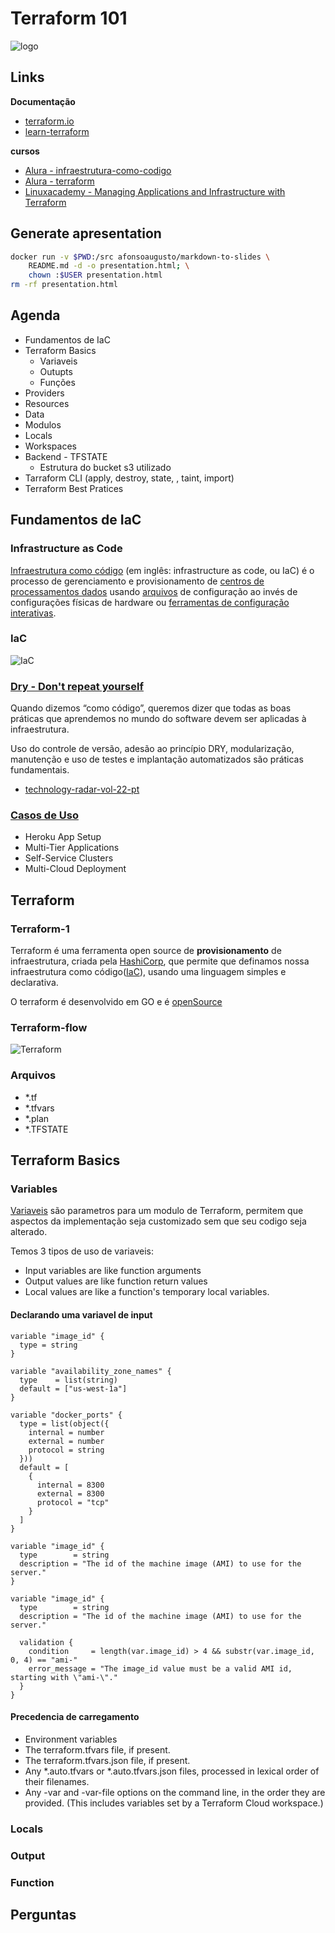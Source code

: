 # Terraform 101 

![logo](img/logo-2.png)

## Links

**Documentação**

* [terraform.io](https://www.terraform.io/)
* [learn-terraform](https://learn.hashicorp.com/terraform)

**cursos**

* [Alura - infraestrutura-como-codigo](https://cursos.alura.com.br/category/infraestrutura#infraestrutura-como-codigo)
* [Alura - terraform](https://cursos.alura.com.br/course/terraform)
* [Linuxacademy - Managing Applications and Infrastructure with Terraform](https://linuxacademy.com/cp/modules/view/id/175)

## Generate apresentation

```sh
docker run -v $PWD:/src afonsoaugusto/markdown-to-slides \
    README.md -d -o presentation.html; \
    chown :$USER presentation.html
rm -rf presentation.html
```

## Agenda

* Fundamentos de IaC
* Terraform Basics
  * Variaveis
  * Outupts
  * Funções
* Providers
* Resources
* Data
* Modulos
* Locals
* Workspaces
* Backend - TFSTATE
  * Estrutura do bucket s3 utilizado
* Tarraform CLI (apply, destroy, state, , taint, import)
* Terraform Best Pratices

## Fundamentos de IaC

### Infrastructure as Code

[Infraestrutura como código](https://pt.wikipedia.org/wiki/Infraestrutura_como_C%C3%B3digo) (em inglês: infrastructure as code, ou IaC) é o processo de gerenciamento e provisionamento de [centros de processamentos dados](https://pt.wikipedia.org/wiki/Centro_de_processamento_de_dados) usando [arquivos](https://pt.wikipedia.org/wiki/Arquivo_de_computador) de configuração ao invés de configurações físicas de hardware ou [ferramentas de configuração interativas](https://pt.wikipedia.org/wiki/Interface_gr%C3%A1fica_do_utilizador).

### IaC

![IaC](img/IaC.png)

### [Dry - Don't repeat yourself](https://en.wikipedia.org/wiki/Don%27t_repeat_yourself)

Quando dizemos “como código”, queremos dizer que todas as boas práticas que aprendemos no mundo do software devem ser aplicadas à infraestrutura.

Uso do controle de versão, adesão ao princípio DRY, modularização, manutenção e uso de testes e implantação automatizados são práticas fundamentais.

* [technology-radar-vol-22-pt](https://assets.thoughtworks.com/assets/technology-radar-vol-22-pt.pdf)

### [Casos de Uso](https://www.terraform.io/intro/use-cases.html)

* Heroku App Setup
* Multi-Tier Applications
* Self-Service Clusters
* Multi-Cloud Deployment

## Terraform

### Terraform-1

Terraform é uma ferramenta open source de **provisionamento** de infraestrutura, criada pela [HashiCorp](https://www.hashicorp.com/), que permite que definamos nossa infraestrutura como código([IaC](https://en.wikipedia.org/wiki/Infrastructure_as_Code)), usando uma linguagem simples e declarativa.

O terraform é desenvolvido em GO e é [openSource](https://github.com/hashicorp/terraform/blob/master/LICENSE)

### Terraform-flow

![Terraform](img/terraform-flow.png)

### Arquivos

* *.tf
* *.tfvars
* *.plan
* *.TFSTATE

## Terraform Basics

### Variables

[Variaveis](https://www.terraform.io/docs/configuration/variables.html) são parametros para um modulo de Terraform, permitem que aspectos da implementação seja customizado sem que seu codigo seja alterado.

Temos 3 tipos de uso de variaveis:
* Input variables are like function arguments
* Output values are like function return values
* Local values are like a function's temporary local variables. 

#### Declarando uma variavel de input

```hcl
variable "image_id" {
  type = string
}
```
```hcl
variable "availability_zone_names" {
  type    = list(string)
  default = ["us-west-1a"]
}
```
```hcl
variable "docker_ports" {
  type = list(object({
    internal = number
    external = number
    protocol = string
  }))
  default = [
    {
      internal = 8300
      external = 8300
      protocol = "tcp"
    }
  ]
}
```
```hcl
variable "image_id" {
  type        = string
  description = "The id of the machine image (AMI) to use for the server."
}
```
```hcl
variable "image_id" {
  type        = string
  description = "The id of the machine image (AMI) to use for the server."

  validation {
    condition     = length(var.image_id) > 4 && substr(var.image_id, 0, 4) == "ami-"
    error_message = "The image_id value must be a valid AMI id, starting with \"ami-\"."
  }
}
```

#### Precedencia de carregamento

* Environment variables
* The terraform.tfvars file, if present.
* The terraform.tfvars.json file, if present.
* Any *.auto.tfvars or *.auto.tfvars.json files, processed in lexical order of their filenames.
* Any -var and -var-file options on the command line, in the order they are provided. (This includes variables set by a Terraform Cloud workspace.)


### Locals

### Output

### Function

## Perguntas
